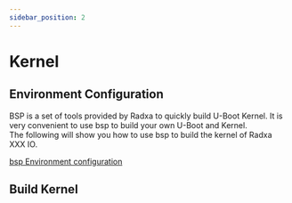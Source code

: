 ```yaml
---
sidebar_position: 2
---
```


# Kernel

## Environment Configuration

BSP is a set of tools provided by Radxa to quickly build U-Boot Kernel. It is very convenient to use bsp to build your own U-Boot and Kernel.  
The following will show you how to use bsp to build the kernel of Radxa XXX IO.

[bsp Environment configuration](https://radxa-repo.github.io/bsp/)

## Build Kernel
